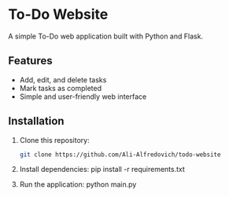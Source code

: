 # To-Do Website
A simple To-Do web application built with Python and Flask.

## Features
- Add, edit, and delete tasks
- Mark tasks as completed
- Simple and user-friendly web interface

## Installation
1. Clone this repository:
   ```bash
   git clone https://github.com/Ali-Alfredovich/todo-website

2. Install dependencies:
   pip install -r requirements.txt

3. Run the application:
   python main.py